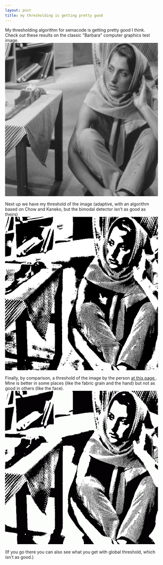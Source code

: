 ```yaml
---
layout: post
title: my thresholding is getting pretty good 
---
```



My thresholding algorithm for semacode is getting pretty good I think. Check out these results on the classic "Barbara" computer graphics test image.<img src="/weblog/images/2004/barbara.jpg" alt="barbara" />

Next up we have my threshold of the image (adaptive, with an algorithm based on Chow and Kaneko, but the bimodal detector isn't as good as theirs)<img src="/weblog/images/2004/barbara.png" alt="barbara" />

Finally, by comparison, a threshold of the image by the person <a href="http://students.washington.edu/%7Exdsong/index_files/algorithms/Active%20surface%20based%20adaptive%20thresholding.htm">at this page </a>. Mine is better in some places (like the fabric grain and the hand) but not as good in others (like the face).<img src="/weblog/images/2004/barbara.gif" alt="barbara" />

(If you go there you can also see what you get with global threshold, which isn't as good.)
